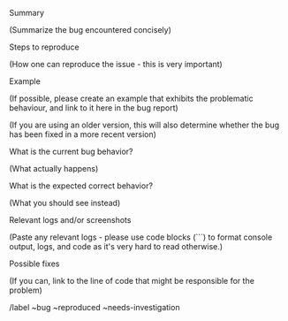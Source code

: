 Summary

(Summarize the bug encountered concisely)


Steps to reproduce

(How one can reproduce the issue - this is very important)


Example 

(If possible, please create an example that exhibits the problematic behaviour, and link to it here in the bug report)

(If you are using an older version, this will also determine whether the bug has been fixed in a more recent version)


What is the current bug behavior?

(What actually happens)


What is the expected correct behavior?

(What you should see instead)


Relevant logs and/or screenshots

(Paste any relevant logs - please use code blocks (```) to format console output,
logs, and code as it's very hard to read otherwise.)


Possible fixes

(If you can, link to the line of code that might be responsible for the problem)

/label ~bug ~reproduced ~needs-investigation

